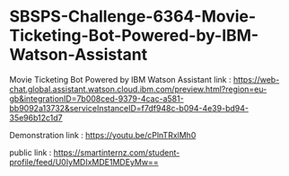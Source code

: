 # SBSPS-Challenge-6364-Movie-Ticketing-Bot-Powered-by-IBM-Watson-Assistant

Movie Ticketing Bot Powered by IBM Watson Assistant link :
https://web-chat.global.assistant.watson.cloud.ibm.com/preview.html?region=eu-gb&integrationID=7b008ced-9379-4cac-a581-bb9092a13732&serviceInstanceID=f7df948c-b094-4e39-bd94-35e96b12c1d7

Demonstration link :
https://youtu.be/cPlnTRxlMh0

public link :
https://smartinternz.com/student-profile/feed/U0IyMDIxMDE1MDEyMw==
